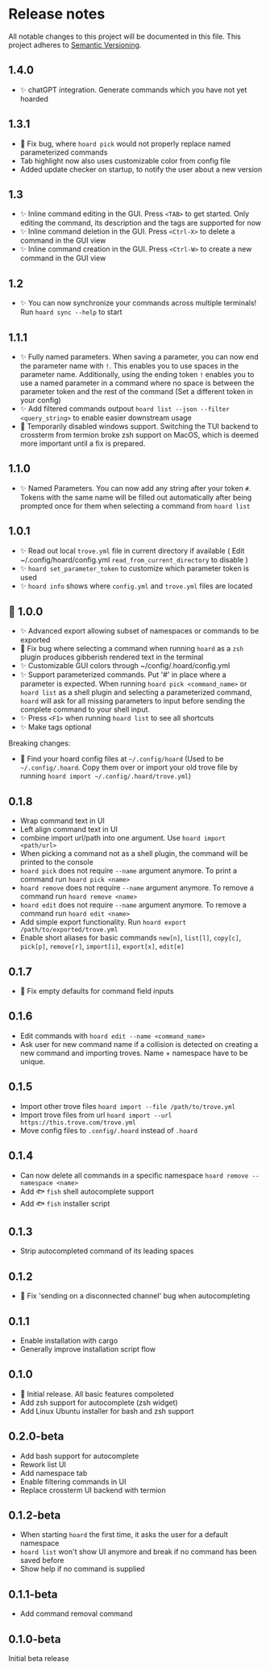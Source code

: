 # Release notes

All notable changes to this project will be documented in this file.
This project adheres to [Semantic Versioning](http://semver.org/).

## 1.4.0
- ✨ chatGPT integration. Generate commands which you have not yet hoarded
## 1.3.1
- 🐛 Fix bug, where `hoard pick` would not properly replace named parameterized commands
- Tab highlight now also uses customizable color from config file
- Added update checker on startup, to notify the user about a new version
## 1.3
- ✨ Inline command editing in the GUI. Press `<TAB>` to get started. Only editing the command, its description and the tags are supported for now
- ✨ Inline command deletion in the GUI. Press `<Ctrl-X>` to delete a command in the GUI view
- ✨ Inline command creation in the GUI. Press `<Ctrl-W>` to create a new command in the GUI view
## 1.2
- ✨ You can now synchronize your commands across multiple terminals! Run `hoard sync --help` to start
## 1.1.1
- ✨ Fully named parameters. When saving a parameter, you can now end the parameter name with `!`. This enables you to use spaces in the parameter name. Additionally, using the ending token `!` enables you to use a named parameter in a command where no space is between the parameter token and the rest of the command (Set a different token in your config)
- ✨ Add filtered commands outpout `hoard list --json --filter <query_string>` to enable easier downstream usage
- 👿 Temporarily disabled windows support. Switching the TUI backend to crossterm from termion broke zsh support on MacOS, which is deemed more important until a fix is prepared.
## 1.1.0
- ✨ Named Parameters. You can now add any string after your token `#`. Tokens with the same name will be filled out automatically after being prompted once for them when selecting a command from `hoard list`
## 1.0.1
- ✨ Read out local `trove.yml` file in current directory if available ( Edit ~/.config/hoard/config.yml `read_from_current_directory` to disable )
- ✨ `hoard set_parameter_token` to customize which parameter token is used
- ✨ `hoard info` shows where `config.yml` and `trove.yml` files are located
## 🚀 1.0.0
- ✨ Advanced export allowing subset of namespaces or commands to be exported
- 🐛 Fix bug where selecting a command when running `hoard` as a `zsh` plugin produces gibberish rendered text in the terminal 
- ✨ Customizable GUI colors through ~/config/.hoard/config.yml
- ✨ Support parameterized commands. Put '#' in place where a parameter is expected. When running `hoard pick <command_name>` or `hoard list` as a shell plugin and selecting a parameterized command, `hoard` will ask for all missing parameters to input before sending the complete command to your shell input. 
- ✨ Press `<F1>` when running `hoard list` to see all shortcuts
- ✨ Make tags optional

Breaking changes:
- 🔨 Find your hoard config files at `~/.config/hoard` (Used to be `~/.config/.hoard`. Copy them over or import your old trove file by running `hoard import ~/.config/.hoard/trove.yml`)

## 0.1.8
- Wrap command text in UI
- Left align command text in UI
- combine import url/path into one argument. Use `hoard import <path/url>`
- When picking a command not as a shell plugin, the command will be printed to the console
- `hoard pick` does not require `--name` argument anymore. To print a command run `hoard pick <name>`
- `hoard remove` does not require `--name` argument anymore. To remove a command run `hoard remove <name>`
- `hoard edit` does not require `--name` argument anymore. To remove a command run `hoard edit <name>`
- Add simple export functionality. Run `hoard export /path/to/exported/trove.yml`
- Enable short aliases for basic commands `new[n]`, `list[l]`, `copy[c]`, `pick[p]`, `remove[r]`, `import[i]`,  `export[x]`, `edit[e]`

## 0.1.7
- 🔧 Fix empty defaults for command field inputs

## 0.1.6
- Edit commands with `hoard edit --name <command_name>`
- Ask user for new command name if a collision is detected on creating a new command and importing troves. Name + namespace have to be unique.

## 0.1.5 
- Import other trove files `hoard import --file /path/to/trove.yml`
- Import trove files from url `hoard import --url https://this.trove.com/trove.yml`
- Move config files to `.config/.hoard` instead of `.hoard`

## 0.1.4

- Can now delete all commands in a specific namespace `hoard remove --namespace <name>`
- Add 🐟 `fish` shell autocomplete support
- Add 🐟 `fish` installer script

## 0.1.3

- Strip autocompleted command of its leading spaces

## 0.1.2

- 🐛 Fix 'sending on a disconnected channel' bug when autocompleting

## 0.1.1

- Enable installation with cargo
- Generally improve installation script flow

## 0.1.0

- 🚀 Initial release. All basic features compoleted
- Add zsh support for autocomplete (zsh widget)
- Add Linux Ubuntu installer for bash and zsh support

## 0.2.0-beta

- Add bash support for autocomplete
- Rework list UI
- Add namespace tab
- Enable filtering commands in UI
- Replace crossterm UI backend with termion

## 0.1.2-beta

- When starting `hoard` the first time, it asks the user for a default namespace
- `hoard list` won't show UI anymore and break if no command has been saved before
- Show help if no command is supplied

## 0.1.1-beta

- Add command removal command

## 0.1.0-beta

Initial beta release
